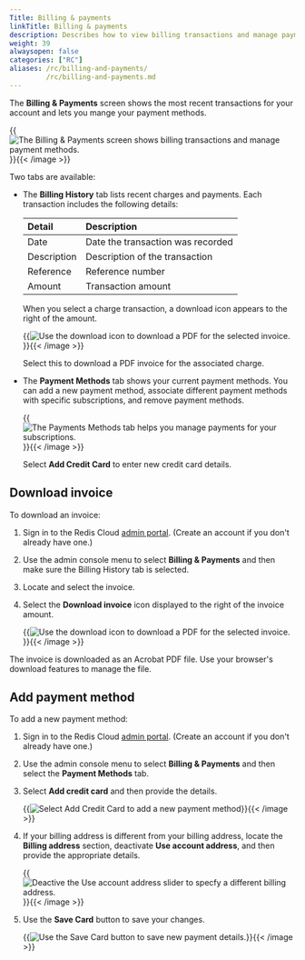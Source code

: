 ```yaml
---
Title: Billing & payments
linkTitle: Billing & payments
description: Describes how to view billing transactions and manage payment methods for Redis Enterprise Cloud subscriptions.   
weight: 39
alwaysopen: false
categories: ["RC"]
aliases: /rc/billing-and-payments/
         /rc/billing-and-payments.md
---
```


The **Billing & Payments** screen shows the most recent transactions for your account and lets you mange your payment methods.

{{<image filename="images/rc/billing-billing-history-tab.png" alt="The Billing & Payments screen shows billing transactions and manage payment methods." >}}{{< /image >}}

Two tabs are available:

- The **Billing History** tab lists recent charges and payments.  Each transaction includes the following details:

    | Detail | Description | 
    |:-------|:------------|
    | Date   | Date the transaction was recorded |
    | Description | Description of the transaction |
    | Reference | Reference number |
    | Amount    | Transaction amount |

    When you select a charge transaction, a download icon appears to the right of the amount.  

    {{<image filename="images/rc/icon-billing-download.png" alt="Use the download icon to download a PDF for the selected invoice." >}}{{< /image >}}

    Select this to download a PDF invoice for the associated charge.

- The **Payment Methods** tab shows your current payment methods.  You can add a new payment method, associate different payment methods with specific subscriptions, and remove payment methods.

    {{<image filename="images/rc/billing-payment-method-tab.png" alt="The Payments Methods tab helps you manage payments for your subscriptions." >}}{{< /image >}}

    Select **Add Credit Card** to enter new credit card details.

## Download invoice

To download an invoice:

1. Sign in to the Redis Cloud [admin portal](https://app.redislabs.com/new/).  (Create an account if you don't already have one.)

2.  Use the admin console menu to select **Billing & Payments** and then make sure the Billing History tab is selected. 

3.  Locate and select the invoice.

4.  Select the **Download invoice** icon displayed to the right of the invoice amount.

    {{<image filename="images/rc/icon-billing-download.png" alt="Use the download icon to download a PDF for the selected invoice." >}}{{< /image >}}

The invoice is downloaded as an Acrobat PDF file.  Use your browser's download features to manage the file.

## Add payment method

To add a new payment method:

1. Sign in to the Redis Cloud [admin portal](https://app.redislabs.com/new/).  (Create an account if you don't already have one.)

2.  Use the admin console menu to select **Billing & Payments** and then select the **Payment Methods** tab.

3.  Select **Add credit card** and then provide the details.

    {{<image filename="images/rc/billing-add-credit-card.png" alt="Select Add Credit Card to add a new payment method" >}}{{< /image >}}

4.  If your billing address is different from your billing address, locate the **Billing address** section, deactivate **Use account address**, and then provide the appropriate details.

    {{<image filename="images/rc/billing-update-billing-address.png" alt="Deactive the Use account address slider to specfy a different billing address." >}}{{< /image >}}

5.  Use the **Save Card** button to save your changes.

    {{<image filename="images/rc/button-billing-save-card.png" alt="Use the Save Card button to save new payment details." >}}{{< /image >}}
